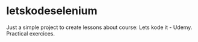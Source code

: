 # letskodeselenium

Just a simple project to create lessons about course: Lets kode it - Udemy.
Practical exercices. 

